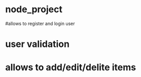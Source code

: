 # node_project

#allows to register and login user
# user validation
# allows to add/edit/delite items
